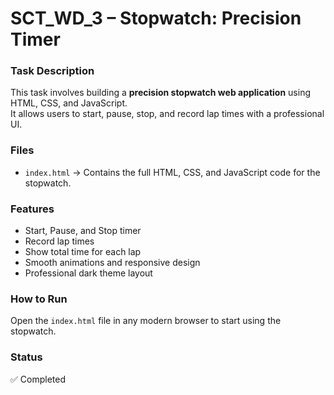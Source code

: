 # SCT_WD_3 – Stopwatch: Precision Timer

### Task Description
This task involves building a **precision stopwatch web application** using HTML, CSS, and JavaScript.  
It allows users to start, pause, stop, and record lap times with a professional UI.

### Files
- `index.html` → Contains the full HTML, CSS, and JavaScript code for the stopwatch.

### Features
- Start, Pause, and Stop timer
- Record lap times
- Show total time for each lap
- Smooth animations and responsive design
- Professional dark theme layout

### How to Run
Open the `index.html` file in any modern browser to start using the stopwatch.

### Status
✅ Completed
